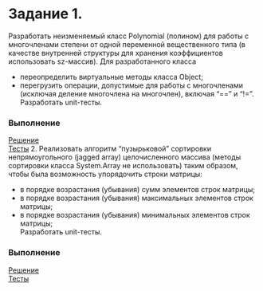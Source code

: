 # Задание 1.
Разработать неизменяемый класс Polynomial (полином) для работы
с многочленами степени от одной переменной вещественного типа
(в качестве внутренней структуры для хранения коэффициентов
использовать sz-массив). Для разработанного класса<br>
- переопределить виртуальные методы класса Object;<br>
- перегрузить операции, допустимые для работы с многочленами (исключая
деление многочлена на многочлен), включая “==” и “!=”.<br>
Разработать unit-тесты.
### Выполнение
[Решение](https://github.com/ArtemGorodk01/Epam/blob/master/NET.W.2019.Gorodko.04/NET.W.2019.Gorodko.04/Task1/Polynomial.cs)<br>
[Тесты](https://github.com/ArtemGorodk01/Epam/blob/master/NET.W.2019.Gorodko.04/NET.W.2019.Gorodko.04.Tests/Task1/PolynomialTests.cs)
2. Реализовать алгоритм “пузырьковой” сортировки непрямоугольного (jagged array)
целочисленного массива (методы сортировки класса System.Array не
использовать) таким образом, чтобы была возможность упорядочить строки матрицы:
- в порядке возрастания (убывания) сумм элементов строк матрицы;
- в порядке возрастания (убывания) максимальных элементов строк матрицы;<br>
- в порядке возрастания (убывания) минимальных элементов строк матрицы;<br>
Разработать unit-тесты.
### Выполнение
[Решение](https://github.com/ArtemGorodk01/Epam/blob/master/NET.W.2019.Gorodko.04/NET.W.2019.Gorodko.04/Task2/JaggedArrayHelper.cs)<br>
[Тесты](https://github.com/ArtemGorodk01/Epam/blob/master/NET.W.2019.Gorodko.04/NET.W.2019.Gorodko.04.Tests/Task2/JaggedArrayHelperTests.cs)
